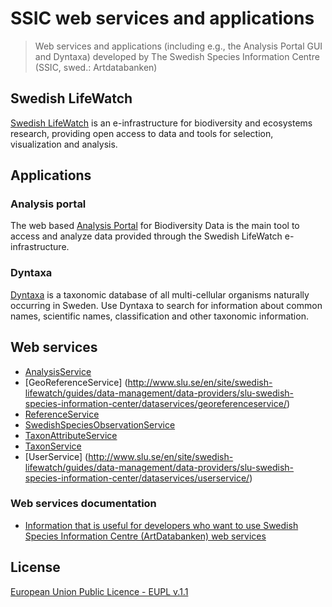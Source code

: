 # SSIC web services and applications 
> Web services and applications (including e.g., the Analysis Portal GUI and Dyntaxa) developed by The Swedish Species Information Centre (SSIC, swed.: Artdatabanken)
 
## Swedish LifeWatch
[Swedish LifeWatch](https://www.slu.se/en/site/swedish-lifewatch/) is an e-infrastructure for biodiversity and ecosystems research, providing open access to data and tools for selection, visualization and analysis.
 
## Applications
 
### Analysis portal
The web based [Analysis Portal](https://www.analysisportal.se/) for Biodiversity Data is the main tool to access and analyze data provided through the Swedish LifeWatch e-infrastructure.

### Dyntaxa
[Dyntaxa](https://www.dyntaxa.se/) is a taxonomic database of all multi-cellular organisms naturally occurring in Sweden. Use Dyntaxa to search for information about common names, scientific names, classification and other taxonomic information.
 
## Web services 

- [AnalysisService](http://www.slu.se/en/site/swedish-lifewatch/guides/data-management/data-providers/slu-swedish-species-information-center/dataservices/analysisservice/)
- [GeoReferenceService] (http://www.slu.se/en/site/swedish-lifewatch/guides/data-management/data-providers/slu-swedish-species-information-center/dataservices/georeferenceservice/)
- [ReferenceService](http://www.slu.se/en/site/swedish-lifewatch/guides/data-management/data-providers/slu-swedish-species-information-center/dataservices/referenceservice/)
- [SwedishSpeciesObservationService](http://www.slu.se/en/site/swedish-lifewatch/guides/data-management/data-providers/slu-swedish-species-information-center/dataservices/speciesobservationservice/)
- [TaxonAttributeService](http://www.slu.se/en/site/swedish-lifewatch/guides/data-management/data-providers/slu-swedish-species-information-center/dataservices/taxonattributeservice/)
- [TaxonService](http://www.slu.se/en/site/swedish-lifewatch/guides/data-management/data-providers/slu-swedish-species-information-center/dataservices/taxonservice/)
- [UserService] (http://www.slu.se/en/site/swedish-lifewatch/guides/data-management/data-providers/slu-swedish-species-information-center/dataservices/userservice/)

### Web services documentation
- [Information that is useful for developers who want to use Swedish Species Information Centre (ArtDatabanken) web services](https://doc.artdatabankensoa.se/)

## License

[European Union Public Licence - EUPL v.1.1](http://ec.europa.eu/idabc/eupl.html)
